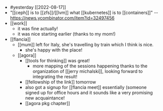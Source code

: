 - #yesterday [[2022-08-17]]
- "[[ceph]] is to [[zfs]]/[[lvm]] what [[kubernetes]] is to [[containers]]" -- https://news.ycombinator.com/item?id=32497456
- [[work]]
  - it was fine actually!
  - it was nice starting earlier (thanks to my mom!)
- [[flancia]]
  - [[mum]] left for Italy, she's travelling by train which I think is nice. 
    - she's happy with the place!
  - [[agora]]
    - [[tools for thinking]] was great!
      - more mapping of the sessions happening thanks to the organization of [[jerry michalski]], looking forward to integrating the result!
    - [[fellowship of the link]] tomorrow
    - also got a signup for [[flancia meet]] essentially (someone signed up for office hours and it sounds like a very promising new acquaintance!
    - [[agora pkg chapter]]
